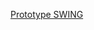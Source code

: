 [Prototype SWING](https://www.figma.com/file/Ub4QeTo29gCZ6aHeVdCCLj/Design---Resto-Swing?type=design&node-id=0-1&mode=design&t=2IYzEgTy5twDTD5x-0)
